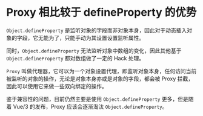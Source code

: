 # Proxy 相比较于 defineProperty 的优势

`Object.defineProperty` 是监听对象的字段而非对象本身，因此对于动态插入对象的字段，它无能为了，只能手动为其设置设置监听属性。

同时，`Object.defineProperty` 无法监听对象中数组的变化，因此其他基于 `Object.defineProperty` 都对数组做了一定的 Hack 处理。

`Proxy` 叫做代理器，它可以为一个对象设置代理，即监听对象本身，任何访问当前被监听的对象的操作，无论是对象本身亦或是对象的字段，都会被 Proxy 拦截，因此可以使用它来做一些双向绑定的操作。

鉴于兼容性的问题，目前仍然主要是使用 `Object.defineProperty` 更多，但是随着 Vue/3 的发布，Proxy 应该会逐渐淘汰 `Object.defineProperty`。



